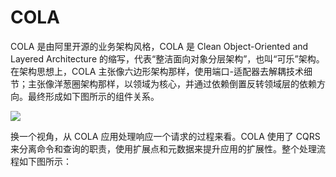 # COLA

COLA 是由阿里开源的业务架构风格，COLA 是 Clean Object-Oriented and Layered Architecture 的缩写，代表“整洁面向对象分层架构”，也叫“可乐”架构。在架构思想上，COLA 主张像六边形架构那样，使用端口-适配器去解耦技术细节；主张像洋葱圈架构那样，以领域为核心，并通过依赖倒置反转领域层的依赖方向。最终形成如下图所示的组件关系。

![](https://i.postimg.cc/9QPNbzm9/image.png)

换一个视角，从 COLA 应用处理响应一个请求的过程来看。COLA 使用了 CQRS 来分离命令和查询的职责，使用扩展点和元数据来提升应用的扩展性。整个处理流程如下图所示：
